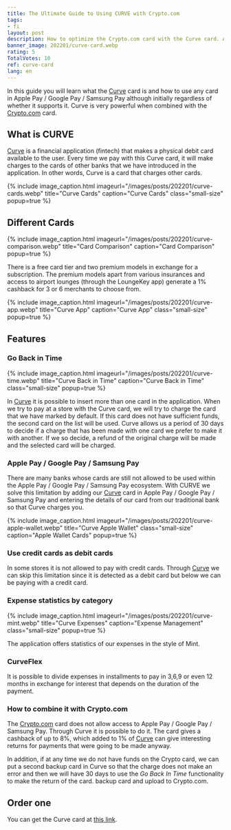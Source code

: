 ```yaml
---
title: The Ultimate Guide to Using CURVE with Crypto.com
tags:
- fi
layout: post
description: How to optimize the Crypto.com card with the Curve card. Apple Pay. Google Pay, Samsung Pay.
banner_image: 202201/curve-card.webp
rating: 5
TotalVotes: 10
ref: curve-card
lang: en
---
```


<style>
	.small-size {
		width: 30%;
	}

</style>

In this guide you will learn what the <a rel="nofollow" href="https://www.curve.com/join#NVG48VJN">Curve</a> card is and how to use any card in Apple Pay / Google Pay / Samsung Pay although initially regardless of whether it supports it. Curve is very powerful when combined with the [Crypto.com](/what-is-crypto/) card.

## What is CURVE

<a rel="nofollow" href="https://www.curve.com/join#NVG48VJN">Curve</a> is a financial application (fintech) that makes a physical debit card available to the user. Every time we pay with this Curve card, it will make charges to the cards of other banks that we have introduced in the application. In other words, Curve is a card that charges other cards.

{% include image_caption.html imageurl="/images/posts/202201/curve-cards.webp" title="Curve Cards" caption="Curve Cards" class="small-size" popup=true %}

## Different Cards

{% include image_caption.html imageurl="/images/posts/202201/curve-comparison.webp" title="Card Comparison" caption="Card Comparison" popup=true %}

There is a free card tier and two premium models in exchange for a subscription. The premium models apart from various insurances and access to airport lounges (through the LoungeKey app) generate a 1% cashback for 3 or 6 merchants to choose from.

{% include image_caption.html imageurl="/images/posts/202201/curve-app.webp" title="Curve App" caption="Curve App" class="small-size" popup=true %}


## Features

### Go Back in Time

{% include image_caption.html imageurl="/images/posts/202201/curve-time.webp" title="Curve Back in Time" caption="Curve Back in Time" class="small-size" popup=true %}

In <a rel="nofollow" href="https://www.curve.com/join#NVG48VJN">Curve</a> it is possible to insert more than one card in the application. When we try to pay at a store with the Curve card, we will try to charge the card that we have marked by default. If this card does not have sufficient funds, the second card on the list will be used. Curve allows us a period of 30 days to decide if a charge that has been made with one card we prefer to make it with another. If we so decide, a refund of the original charge will be made and the selected card will be charged.

### Apple Pay / Google Pay / Samsung Pay

There are many banks whose cards are still not allowed to be used within the Apple Pay / Google Pay / Samsung Pay ecosystem. With CURVE we solve this limitation by adding our <a rel="nofollow" href="https://www.curve.com/join#NVG48VJN">Curve</a> card in Apple Pay / Google Pay / Samsung Pay and entering the details of our card from our traditional bank so that Curve charges you.

{% include image_caption.html imageurl="/images/posts/202201/curve-apple-wallet.webp" title="Curve Apple Wallet" class="small-size" caption="Apple Wallet Cards" popup=true %}

### Use credit cards as debit cards

In some stores it is not allowed to pay with credit cards. Through <a rel="nofollow" href="https://www.curve.com/join#NVG48VJN">Curve</a> we can skip this limitation since it is detected as a debit card but below we can be paying with a credit card.

### Expense statistics by category

{% include image_caption.html imageurl="/images/posts/202201/curve-mint.webp" title="Curve Expenses" caption="Expense Management" class="small-size" popup=true %}

The application offers statistics of our expenses in the style of Mint.

### CurveFlex

It is possible to divide expenses in installments to pay in 3,6,9 or even 12 months in exchange for interest that depends on the duration of the payment.

### How to combine it with Crypto.com

The [Crypto.com](/what-is-crypto/) card does not allow access to Apple Pay / Google Pay / Samsung Pay. Through Curve it is possible to do it. The card gives a cashback of up to 8%, which added to 1% of <a rel="nofollow" href="https://www.curve.com/join#NVG48VJN">Curve</a> can give interesting returns for payments that were going to be made anyway.

In addition, if at any time we do not have funds on the Crypto card, we can put a second backup card in Curve so that the charge does not make an error and then we will have 30 days to use the _Go Back In Time_ functionality to make the return of the card. backup card and upload to Crypto.com.

## Order one

You can get the Curve card at <a rel="nofollow" href="https://www.curve.com/join#NVG48VJN">this link</a>. 